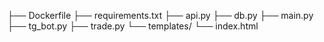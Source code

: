 ├── Dockerfile
├── requirements.txt
├── api.py
├── db.py
├── main.py
├── tg_bot.py
├── trade.py
└── templates/
    └── index.html